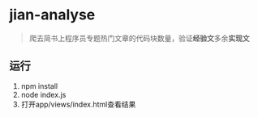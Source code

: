 # jian-analyse
>爬去简书上程序员专题热门文章的代码块数量，验证**经验文**多余**实现文**

## 运行
1. npm install
2. node index.js
3. 打开app/views/index.html查看结果